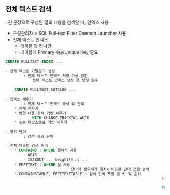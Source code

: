 ## 전체 텍스트 검색

:  긴 문장으로 구성된 열의 내용을 검색할 때, 인덱스 사용

- 구성관리자 > SQL Full-text Filter Daemon Launcher 사용
- 전체 텍스트 인덱스
    - 테이블 당 하나만
    - 테이블에 Primary Key/Unique Key 필요

```sql
CREATE FULLTEXT INDEX ...
```

```sql
- 전체 텍스트 카탈로그 생성
		: 전체 텍스트 인덱스 저장 가상 공간
			전체 텍스트 인덱스 생성 전 생성 필수
	
	CREATE FULLTEXT CATALOG ...

- 인덱스 채우기
		: 전체 텍스트 인덱스 생성 및 관리
	* 전체 채우기
	* 변경 내용 추적 기반 채우기
			WITH CHANGE_TRACKING AUTO
	* 증분 타임스탬프 기반 채우기

- 중지 단어
		: 검색 제외 단어

- 전체 텍스트 검색 쿼리
	* CONTAINS : WHERE 절에서 사용
		- NEAR
		- ISABOUT ... weight(0.n)...
	* FREETEXT : WHERE 절 사용, 
							 단어가 정확하게 일치x 비슷한 단어 포함 검색
	* CONTAINSTABLE, FREETEXTTABLE : 검색 단어 포함 열 키 및 순위 
																	 가장 정확도 높은 열부터 출력 등
																		> 주로 join 사용
																	 FROM 절 사용
```